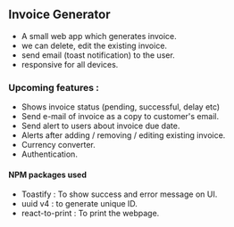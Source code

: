 ## Invoice Generator
- A small web app which generates invoice.
- we can delete, edit the existing invoice.
- send email (toast notification) to the user.
- responsive for all devices.
### Upcoming features :
- Shows invoice status (pending, successful, delay etc)
- Send e-mail of invoice as a copy to customer's email.
- Send alert to users about invoice due date.
- Alerts after adding / removing / editing existing invoice.
- Currency converter.
- Authentication.
#### NPM packages used
- Toastify : To show success and error message on UI.
- uuid v4 : to generate unique ID.
- react-to-print : To print the webpage.
